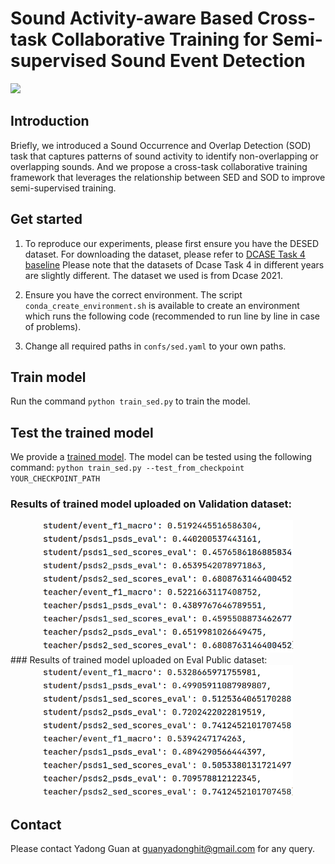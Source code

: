 # Sound Activity-aware Based Cross-task Collaborative Training for Semi-supervised Sound Event Detection

![](https://img.shields.io/badge/license-MIT-green)

## Introduction

 Briefly, we introduced a Sound Occurrence and Overlap Detection (SOD) task that captures patterns of sound activity to identify non-overlapping or overlapping sounds. And we propose a cross-task collaborative training framework that leverages the relationship between SED and SOD to improve semi-supervised training.


## Get started


1. To reproduce our experiments, please first ensure you have the DESED dataset. For downloading the dataset, please refer to 
[DCASE Task 4 baseline](https://github.com/DCASE-REPO/DESED_task/tree/master/recipes/dcase2023_task4_baseline) Please note that the datasets of Dcase Task 4 in different years are slightly different. The dataset we used is from Dcase 2021.

2. Ensure you have the correct environment. The script `conda_create_environment.sh` is available to create an environment which runs the following code (recommended to run line by line in case of problems).

3. Change all required paths in `confs/sed.yaml` to your own paths.


## Train model

Run the command `python train_sed.py`  to train the model. 

## Test the trained model

We provide a [trained model](https://drive.google.com/file/d/1YSebKJ6gbGAri3wXPNEUHW2rKRGMg2nY/view?usp=sharing). The model can be tested using the following command: `python train_sed.py --test_from_checkpoint YOUR_CHECKPOINT_PATH`

### Results of trained model uploaded on Validation dataset:
<center>
<img src="./exp_results/result_on_valid.PNG" alt="alt text" width="400" align=“center”>
</center>
### Results of trained model uploaded on Eval Public dataset:
<center>
<img src="./exp_results/result_on_eval.png" alt="alt text" width="400" align=“center”>
</center>

## Contact

Please contact Yadong Guan at guanyadonghit@gmail.com for any query.
